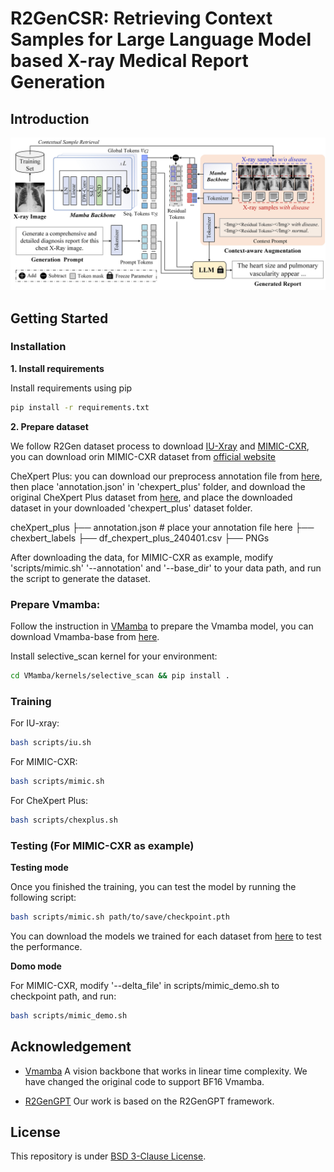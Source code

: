 # R2GenCSR: Retrieving Context Samples for Large Language Model based X-ray Medical Report Generation

## Introduction
![overview](https://github.com/Event-AHU/Medical_Image_Analysis/blob/main/R2GenCSR/images/framework.jpg)

## Getting Started
### Installation

**1. Install requirements**

Install requirements using pip

```bash
pip install -r requirements.txt
```


**2. Prepare dataset**

We follow R2Gen dataset process to download [IU-Xray](https://drive.google.com/file/d/1c0BXEuDy8Cmm2jfN0YYGkQxFZd2ZIoLg/view) and [MIMIC-CXR](https://drive.google.com/file/d/1DS6NYirOXQf8qYieSVMvqNwuOlgAbM_E/view?usp=sharing), you can download orin MIMIC-CXR dataset from [official website](https://physionet.org/content/mimic-cxr-jpg/2.0.0/)

CheXpert Plus: you can download our preprocess annotation file from [here](), then place 'annotation.json' in 'chexpert_plus' folder, and download the original CheXpert Plus dataset from [here](https://stanfordmlgroup.github.io/cheXpert/), and place the downloaded dataset in your downloaded 'chexpert_plus' dataset folder.


cheXpert_plus
├── annotation.json   # place your annotation file here
├── chexbert_labels
├── df_chexpert_plus_240401.csv
├── PNGs


After downloading the data, for MIMIC-CXR as example, modify 'scripts/mimic.sh' '--annotation' and '--base_dir' to your data path, and run the script to generate the dataset.

### Prepare Vmamba:
Follow the instruction in [VMamba](https://github.com/MzeroMiko/VMamba) to prepare the Vmamba model, you can download Vmamba-base from [here](https://github.com/MzeroMiko/VMamba/releases/download/%23v2cls/vssm_base_0229_ckpt_epoch_237.pth). 

Install selective_scan kernel for your environment:
```bash
cd VMamba/kernels/selective_scan && pip install .
```

### Training

For IU-xray:
```bash
bash scripts/iu.sh
```

For MIMIC-CXR:
```bash
bash scripts/mimic.sh
```

For CheXpert Plus:
```bash
bash scripts/chexplus.sh
```


### Testing (For MIMIC-CXR as example)

**Testing mode**

Once you finished the training, you can test the model by running the following script:

```bash
bash scripts/mimic.sh path/to/save/checkpoint.pth
```

You can download the models we trained for each dataset from [here]() to test the performance.

**Domo mode**

For MIMIC-CXR, modify '--delta_file' in scripts/mimic_demo.sh to checkpoint path, and run:

```bash
bash scripts/mimic_demo.sh
```

## Acknowledgement

+ [Vmamba](https://github.com/MzeroMiko/VMamba) A vision backbone that works in linear time complexity. We have changed the original code to support BF16 Vmamba.

+ [R2GenGPT](https://github.com/wang-zhanyu/R2GenGPT/tree/main) Our work is based on the R2GenGPT framework.


## License
This repository is under [BSD 3-Clause License](LICENSE.md).
